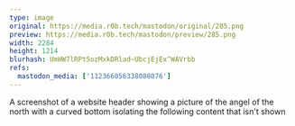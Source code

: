 ```yaml
---
type: image
original: https://media.r0b.tech/mastodon/original/285.png
preview: https://media.r0b.tech/mastodon/preview/285.png
width: 2284
height: 1214
blurhash: UmHW7lRPtSozMxkDRlad~UbcjEjEx^WAVrbb
refs:
  mastodon_media: ['112366056338088076']
---
```


A screenshot of a website header showing a picture of the angel of the north with a curved bottom isolating the following content that isn't shown

